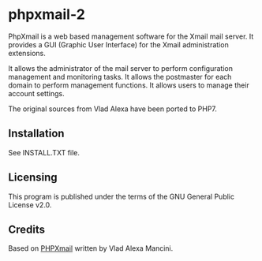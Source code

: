 # phpxmail-2

PhpXmail is a web based management software for the Xmail mail server. It provides a GUI (Graphic User Interface) for the Xmail administration extensions.

It allows the administrator of the mail server to perform configuration management and monitoring tasks. It allows the postmaster for each domain to perform management functions. It allows users to manage their account settings.

The original sources from Vlad Alexa have been ported to PHP7.

## Installation 

See INSTALL.TXT file.

## Licensing

This program is published under the terms of the GNU General Public License v2.0.

## Credits

Based on [PHPXmail](https://sourceforge.net/projects/phpxmail/) written by Vlad Alexa Mancini.
